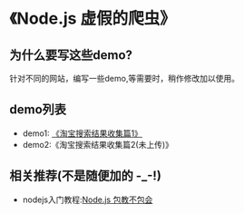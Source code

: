 # 《Node.js 虚假的爬虫》

## 为什么要写这些demo?
  
针对不同的网站，编写一些demo,等需要时，稍作修改加以使用。

## demo列表

*  demo1: [《淘宝搜索结果收集篇1》](https://github.com/isghost/plum/tree/master/demo1)
*  demo2:《淘宝搜索结果收集篇2(未上传)》

## 相关推荐(不是随便加的 -_-!)

* nodejs入门教程:[Node.js 包教不包会](https://github.com/alsotang/node-lessons)